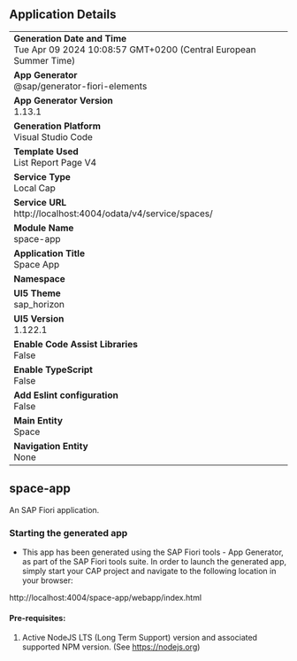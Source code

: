 ## Application Details
|               |
| ------------- |
|**Generation Date and Time**<br>Tue Apr 09 2024 10:08:57 GMT+0200 (Central European Summer Time)|
|**App Generator**<br>@sap/generator-fiori-elements|
|**App Generator Version**<br>1.13.1|
|**Generation Platform**<br>Visual Studio Code|
|**Template Used**<br>List Report Page V4|
|**Service Type**<br>Local Cap|
|**Service URL**<br>http://localhost:4004/odata/v4/service/spaces/
|**Module Name**<br>space-app|
|**Application Title**<br>Space App|
|**Namespace**<br>|
|**UI5 Theme**<br>sap_horizon|
|**UI5 Version**<br>1.122.1|
|**Enable Code Assist Libraries**<br>False|
|**Enable TypeScript**<br>False|
|**Add Eslint configuration**<br>False|
|**Main Entity**<br>Space|
|**Navigation Entity**<br>None|

## space-app

An SAP Fiori application.

### Starting the generated app

-   This app has been generated using the SAP Fiori tools - App Generator, as part of the SAP Fiori tools suite.  In order to launch the generated app, simply start your CAP project and navigate to the following location in your browser:

http://localhost:4004/space-app/webapp/index.html

#### Pre-requisites:

1. Active NodeJS LTS (Long Term Support) version and associated supported NPM version.  (See https://nodejs.org)


